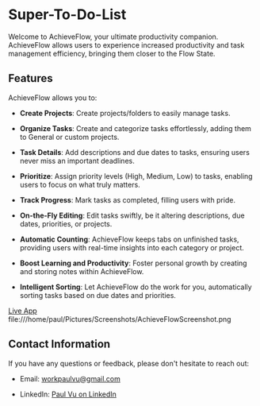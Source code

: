 # Super-To-Do-List

Welcome to AchieveFlow, your ultimate productivity companion. AchieveFlow allows users to experience increased productivity and task management efficiency, bringing them closer to the Flow State.

## Features

AchieveFlow allows you to:

- **Create Projects**: Create projects/folders to easily manage tasks.
  
- **Organize Tasks**: Create and categorize tasks effortlessly, adding them to General or custom projects.
  
- **Task Details**: Add descriptions and due dates to tasks, ensuring users never miss an important deadlines.
  
- **Prioritize**: Assign priority levels (High, Medium, Low) to tasks, enabling users to focus on what truly matters.
  
- **Track Progress**: Mark tasks as completed, filling users with pride.
  
- **On-the-Fly Editing**: Edit tasks swiftly, be it altering descriptions, due dates, priorities, or projects.
  
- **Automatic Counting**: AchieveFlow keeps tabs on unfinished tasks, providing users with real-time insights into each category or project.
  
- **Boost Learning and Productivity**: Foster personal growth by creating and storing notes within AchieveFlow.
  
- **Intelligent Sorting**: Let AchieveFlow do the work for you, automatically sorting tasks based on due dates and priorities.

  
[Live App](https://paulvu2023.github.io/AchieveFlow-Productivity-App/)
file:///home/paul/Pictures/Screenshots/AchieveFlowScreenshot.png

## Contact Information

If you have any questions or feedback, please don't hesitate to reach out:

- Email: [workpaulvu@gmail.com](mailto:workpaulvu@gmail.com)
  
- LinkedIn: [Paul Vu on LinkedIn](https://www.linkedin.com/in/paul-vu-business)
